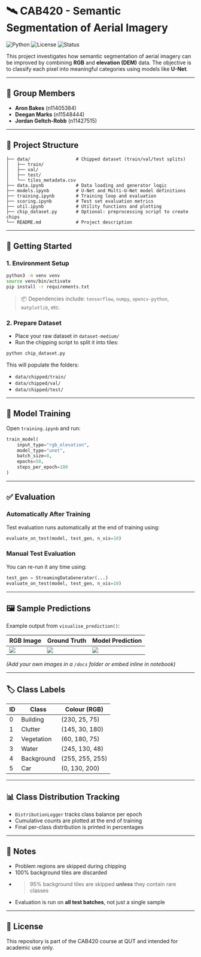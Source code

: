 # 🛰️ CAB420 - Semantic Segmentation of Aerial Imagery

![Python](https://img.shields.io/badge/Python-3.8%2B-blue?style=flat-square)
![License](https://img.shields.io/badge/License-Academic-lightgrey?style=flat-square)
![Status](https://img.shields.io/badge/Status-In%20Development-yellow?style=flat-square)

This project investigates how semantic segmentation of aerial imagery can be improved by combining **RGB** and **elevation (DEM)** data. The objective is to classify each pixel into meaningful categories using models like **U-Net**.

---

## 👥 Group Members
- **Aron Bakes** (n11405384)
- **Deegan Marks** (n11548444)
- **Jordan Geltch-Robb** (n11427515)

---

## 📁 Project Structure

```
├── data/                 # Chipped dataset (train/val/test splits)
│   ├── train/
│   ├── val/
│   ├── test/
│   └── tiles_metadata.csv
├── data.ipynb            # Data loading and generator logic
├── models.ipynb          # U-Net and Multi-U-Net model definitions
├── training.ipynb        # Training loop and evaluation
├── scoring.ipynb         # Test set evaluation metrics
├── util.ipynb            # Utility functions and plotting
├── chip_dataset.py       # Optional: preprocessing script to create chips
└── README.md             # Project description
```

---

## 🚀 Getting Started

### 1. Environment Setup

```bash
python3 -m venv venv
source venv/bin/activate
pip install -r requirements.txt
```

> 📦 Dependencies include: `tensorflow`, `numpy`, `opencv-python`, `matplotlib`, etc.

### 2. Prepare Dataset

- Place your raw dataset in `dataset-medium/`
- Run the chipping script to split it into tiles:

```bash
python chip_dataset.py
```

This will populate the folders:
- `data/chipped/train/`
- `data/chipped/val/`
- `data/chipped/test/`

---

## 🧠 Model Training

Open `training.ipynb` and run:

```python
train_model(
    input_type="rgb_elevation",
    model_type="unet",
    batch_size=8,
    epochs=50,
    steps_per_epoch=100
)
```

---

## ✅ Evaluation

### Automatically After Training
Test evaluation runs automatically at the end of training using:

```python
evaluate_on_test(model, test_gen, n_vis=10)
```

### Manual Test Evaluation
You can re-run it any time using:

```python
test_gen = StreamingDataGenerator(...)
evaluate_on_test(model, test_gen, n_vis=10)
```

---

## 🖼️ Sample Predictions

Example output from `visualise_prediction()`:

| RGB Image | Ground Truth | Model Prediction |
|-----------|--------------|------------------|
| ![](docs/sample_rgb.png) | ![](docs/sample_true.png) | ![](docs/sample_pred.png) |

*(Add your own images in a `/docs` folder or embed inline in notebook)*

---

## 🏷️ Class Labels

| ID | Class        | Colour (RGB)     |
|----|--------------|------------------|
| 0  | Building     | (230, 25, 75)     |
| 1  | Clutter      | (145, 30, 180)    |
| 2  | Vegetation   | (60, 180, 75)     |
| 3  | Water        | (245, 130, 48)    |
| 4  | Background   | (255, 255, 255)   |
| 5  | Car          | (0, 130, 200)     |

---

## 📊 Class Distribution Tracking

- `DistributionLogger` tracks class balance per epoch
- Cumulative counts are plotted at the end of training
- Final per-class distribution is printed in percentages

---

## 📌 Notes

- Problem regions are skipped during chipping
- 100% background tiles are discarded
- >95% background tiles are skipped **unless** they contain rare classes
- Evaluation is run on **all test batches**, not just a single sample

---

## 📄 License

This repository is part of the CAB420 course at QUT and intended for academic use only.
